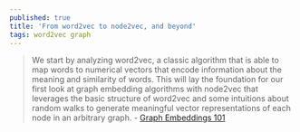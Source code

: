 ```yaml
---
published: true
title: 'From word2vec to node2vec, and beyond'
tags: word2vec graph
---
```

> We start by analyzing word2vec, a classic algorithm that is able to map words to numerical vectors that encode information about the meaning and similarity of words. This will lay the foundation for our first look at graph embedding algorithms with node2vec that leverages the basic structure of word2vec and some intuitions about random walks to generate meaningful vector representations of each node in an arbitrary graph. - [Graph Embeddings 101](https://graphs4sci.substack.com/p/graph-embeddings-101#)